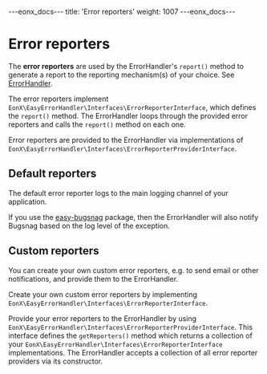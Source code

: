 ---eonx_docs---
title: 'Error reporters'
weight: 1007
---eonx_docs---

# Error reporters

The **error reporters** are used by the ErrorHandler's `report()` method to generate a report to the reporting
mechanism(s) of your choice. See [ErrorHandler](error-handler.md).

The error reporters implement `EonX\EasyErrorHandler\Interfaces\ErrorReporterInterface`, which defines the `report()`
method. The ErrorHandler loops through the provided error reporters and calls the `report()` method on each one.

Error reporters are provided to the ErrorHandler via implementations of
`EonX\EasyErrorHandler\Interfaces\ErrorReporterProviderInterface`.

## Default reporters

The default error reporter logs to the main logging channel of your application.

If you use the [easy-bugsnag][1] package, then the ErrorHandler will also notify Bugsnag based on the log level of the
exception.

## Custom reporters

You can create your own custom error reporters, e.g. to send email or other notifications, and provide them to the
ErrorHandler.

Create your own custom error reporters by implementing `EonX\EasyErrorHandler\Interfaces\ErrorReporterInterface`.

Provide your error reporters to the ErrorHandler by using
`EonX\EasyErrorHandler\Interfaces\ErrorReporterProviderInterface`. This interface defines the `getReporters()` method
which returns a collection of your `EonX\EasyErrorHandler\Interfaces\ErrorReporterInterface` implementations. The
ErrorHandler accepts a collection of all error reporter providers via its constructor.

[1]: https://packages.eonx.com/projects/eonx-com/easy-bugsnag/
